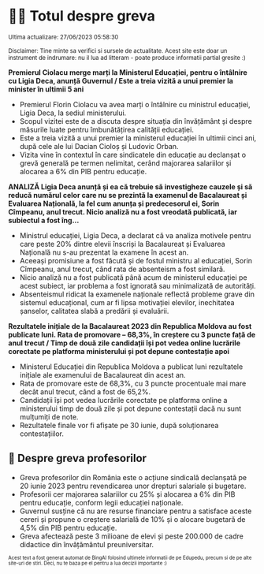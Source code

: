 # 👩‍🏫 Totul despre greva
<sub>Ultima actualizare: 27/06/2023 05:58:30</sub>

<sub>Disclaimer: Tine minte sa verifici si sursele de actualitate. Acest site este doar un instrument de indrumare: nu il lua ad litteram - poate produce informatii partial gresite :)</sub>

**Premierul Ciolacu merge marți la Ministerul Educației, pentru o întâlnire cu Ligia Deca, anunță Guvernul / Este a treia vizită a unui premier la minister în ultimii 5 ani**
- Premierul Florin Ciolacu va avea marți o întâlnire cu ministrul educației, Ligia Deca, la sediul ministerului.
- Scopul vizitei este de a discuta despre situația din învățământ și despre măsurile luate pentru îmbunătățirea calității educației.
- Este a treia vizită a unui premier la ministerul educației în ultimii cinci ani, după cele ale lui Dacian Cioloș și Ludovic Orban.
- Vizita vine în contextul în care sindicatele din educație au declanșat o grevă generală pe termen nelimitat, cerând majorarea salariilor și alocarea a 6% din PIB pentru educație.

**ANALIZĂ Ligia Deca anunță și ea că trebuie să investigheze cauzele și să reducă numărul celor care nu se prezintă la examenul de Bacalaureat și Evaluarea Națională, la fel cum anunța și predecesorul ei, Sorin Cîmpeanu, anul trecut. Nicio analiză nu a fost vreodată publicată, iar subiectul a fost îng...**
- Ministrul educației, Ligia Deca, a declarat că va analiza motivele pentru care peste 20% dintre elevii înscriși la Bacalaureat și Evaluarea Națională nu s-au prezentat la examene în acest an.
- Aceeași promisiune a fost făcută și de fostul ministru al educației, Sorin Cîmpeanu, anul trecut, când rata de absenteism a fost similară.
- Nicio analiză nu a fost publicată până acum de ministerul educației pe acest subiect, iar problema a fost ignorată sau minimalizată de autorități.
- Absenteismul ridicat la examenele naționale reflectă probleme grave din sistemul educațional, cum ar fi lipsa motivației elevilor, inechitatea șanselor, calitatea slabă a predării și evaluării.

**Rezultatele inițiale de la Bacalaureat 2023 din Republica Moldova au fost publicate luni. Rata de promovare – 68,3%, în creștere cu 3 puncte față de anul trecut / Timp de două zile candidații își pot vedea online lucrările corectate pe platforma ministerului și pot depune contestație apoi**
- Ministerul Educației din Republica Moldova a publicat luni rezultatele inițiale ale examenului de Bacalaureat din acest an.
- Rata de promovare este de 68,3%, cu 3 puncte procentuale mai mare decât anul trecut, când a fost de 65,2%.
- Candidații își pot vedea lucrările corectate pe platforma online a ministerului timp de două zile și pot depune contestații dacă nu sunt mulțumiți de note.
- Rezultatele finale vor fi afișate pe 30 iunie, după soluționarea contestațiilor.

## 🏫 Despre greva profesorilor
- Greva profesorilor din România este o acțiune sindicală declanșată pe 20 iunie 2023 pentru revendicarea unor drepturi salariale și bugetare.
- Profesorii cer majorarea salariilor cu 25% și alocarea a 6% din PIB pentru educație, conform legii educației naționale.
- Guvernul susține că nu are resurse financiare pentru a satisface aceste cereri și propune o creștere salarială de 10% și o alocare bugetară de 4,5% din PIB pentru educație.
- Greva afectează peste 3 milioane de elevi și peste 200.000 de cadre didactice din învățământul preuniversitar.


<sub><sub>Acest text a fost generat automat de BingAI folosind ultimele informatii de pe Edupedu, precum si de pe alte site-uri de stiri. Deci, nu te baza pe el pentru a lua decizii importante :)</sub></sub>